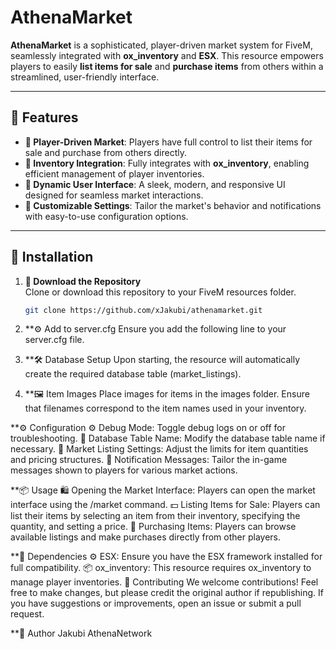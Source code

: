 # AthenaMarket

**AthenaMarket** is a sophisticated, player-driven market system for FiveM, seamlessly integrated with **ox_inventory** and **ESX**. This resource empowers players to easily **list items for sale** and **purchase items** from others within a streamlined, user-friendly interface.

---

## 🌟 Features

- **🌟 Player-Driven Market**: Players have full control to list their items for sale and purchase from others directly.
- **🔹 Inventory Integration**: Fully integrates with **ox_inventory**, enabling efficient management of player inventories.
- **🔹 Dynamic User Interface**: A sleek, modern, and responsive UI designed for seamless market interactions.
- **🔹 Customizable Settings**: Tailor the market's behavior and notifications with easy-to-use configuration options.

---

## 🚀 Installation

1. **🚀 Download the Repository**  
   Clone or download this repository to your FiveM resources folder.

   ```bash
   git clone https://github.com/xJakubi/athenamarket.git

2. **⚙️ Add to server.cfg
Ensure you add the following line to your server.cfg file.

3. **🛠️ Database Setup
Upon starting, the resource will automatically create the required database table (market_listings).

4. **🖼️ Item Images
Place images for items in the images folder. Ensure that filenames correspond to the item names used in your inventory.

**⚙️ Configuration
⚙️ Debug Mode: Toggle debug logs on or off for troubleshooting.
🔧 Database Table Name: Modify the database table name if necessary.
🛒 Market Listing Settings: Adjust the limits for item quantities and pricing structures.
🔔 Notification Messages: Tailor the in-game messages shown to players for various market actions.

**📦 Usage
🛍️ Opening the Market Interface: Players can open the market interface using the /market command.
💵 Listing Items for Sale: Players can list their items by selecting an item from their inventory, specifying the quantity, and setting a price.
🛒 Purchasing Items: Players can browse available listings and make purchases directly from other players.

**🔌 Dependencies
⚙️ ESX: Ensure you have the ESX framework installed for full compatibility.
📦 ox_inventory: This resource requires ox_inventory to manage player inventories.
🤝 Contributing
We welcome contributions! Feel free to make changes, but please credit the original author if republishing.
If you have suggestions or improvements, open an issue or submit a pull request.

**📝 Author
Jakubi
AthenaNetwork

